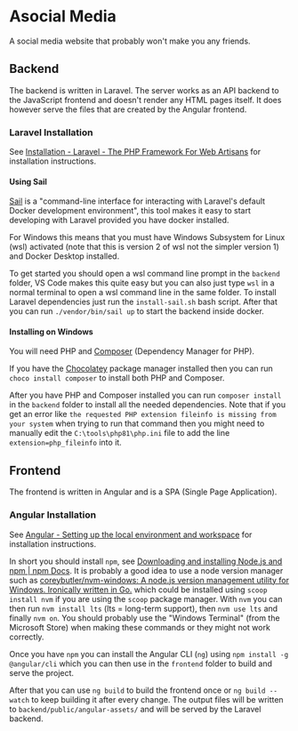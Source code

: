 # Asocial Media

A social media website that probably won't make you any friends.

## Backend

The backend is written in Laravel. The server works as an API backend to the JavaScript frontend and doesn't render any HTML pages itself. It does however serve the files that are created by the Angular frontend.

### Laravel Installation

See [Installation - Laravel - The PHP Framework For Web Artisans](https://laravel.com/docs/8.x/installation) for installation instructions.

#### Using Sail

[Sail](https://laravel.com/docs/8.x/sail) is a "command-line interface for interacting with Laravel's default Docker development environment", this tool makes it easy to start developing with Laravel provided you have docker installed.

For Windows this means that you must have Windows Subsystem for Linux (wsl) activated (note that this is version 2 of wsl not the simpler version 1) and Docker Desktop installed.

To get started you should open a wsl command line prompt in the `backend` folder, VS Code makes this quite easy but you can also just type `wsl` in a normal terminal to open a wsl command line in the same folder. To install Laravel dependencies just run the `install-sail.sh` bash script. After that you can run `./vendor/bin/sail up` to start the backend inside docker.

#### Installing on Windows

You will need PHP and [Composer](https://getcomposer.org/) (Dependency Manager for PHP).

If you have the [Chocolatey](https://chocolatey.org/) package manager installed then you can run `choco install composer` to install both PHP and Composer.

After you have PHP and Composer installed you can run `composer install` in the `backend` folder to install all the needed dependencies. Note that if you get an error like `the requested PHP extension fileinfo is missing from your system` when trying to run that command then you might need to manually edit the `C:\tools\php81\php.ini` file to add the line `extension=php_fileinfo` into it.

## Frontend

The frontend is written in Angular and is a SPA (Single Page Application).

### Angular Installation

See [Angular - Setting up the local environment and workspace](https://angular.io/guide/setup-local) for installation instructions.

In short you should install `npm`, see [Downloading and installing Node.js and npm | npm Docs](https://docs.npmjs.com/downloading-and-installing-node-js-and-npm). It is probably a good idea to use a node version manager such as [coreybutler/nvm-windows: A node.js version management utility for Windows. Ironically written in Go.](https://github.com/coreybutler/nvm-windows) which could be installed using `scoop install nvm` if you are using the `scoop` package manager. With `nvm` you can then run `nvm install lts` (lts = long-term support), then `nvm use lts` and finally `nvm on`. You should probably use the "Windows Terminal" (from the Microsoft Store) when making these commands or they might not work correctly.

Once you have `npm` you can install the Angular CLI (`ng`) using `npm install -g @angular/cli` which you can then use in the `frontend` folder to build and serve the project.

After that you can use `ng build` to build the frontend once or `ng build --watch` to keep building it after every change. The output files will be written to `backend/public/angular-assets/` and will be served by the Laravel backend.
